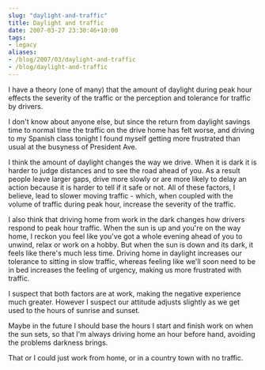 ```yaml
---
slug: "daylight-and-traffic"
title: Daylight and traffic
date: 2007-03-27 23:30:46+10:00
tags:
- legacy
aliases:
- /blog/2007/03/daylight-and-traffic
- /blog/daylight-and-traffic
---
```


I have a theory (one of many) that the amount of daylight during peak hour effects the severity of the traffic or the perception and tolerance for traffic by drivers.

I don't know about anyone else, but since the return from daylight savings time to normal time the traffic on the drive home has felt worse, and driving to my Spanish class tonight I found myself getting more frustrated than usual at the busyness of President Ave.

I think the amount of daylight changes the way we drive. When it is dark it is harder to judge distances and to see the road ahead of you. As a result people leave larger gaps, drive more slowly or are more likely to delay an action because it is harder to tell if it safe or not. All of these factors, I believe, lead to slower moving traffic - which, when coupled with the volume of traffic during peak hour, increase the severity of the traffic.

I also think that driving home from work in the dark changes how drivers respond to peak hour traffic. When the sun is up and you're on the way home, I reckon you feel like you've got a whole evening ahead of you to unwind, relax or work on a hobby. But when the sun is down and its dark, it feels like there's much less time. Driving home in daylight increases our tolerance to sitting in slow traffic, whereas feeling like we'll soon need to be in bed increases the feeling of urgency, making us more frustrated with traffic.

I suspect that both factors are at work, making the negative experience much greater. However I suspect our attitude adjusts slightly as we get used to the hours of sunrise and sunset.

Maybe in the future I should base the hours I start and finish work on when the sun sets, so that I'm always driving home an hour before hand, avoiding the problems darkness brings.

That or I could just work from home, or in a country town with no traffic.
<!--more-->
